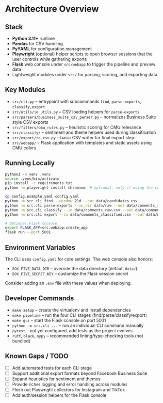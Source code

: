 # Architecture Overview

## Stack
- **Python 3.11+** runtime
- **Pandas** for CSV handling
- **PyYAML** for configuration management
- **Playwright** (optional) helper scripts to open browser sessions that the user
  controls while gathering exports
- **Flask** web console under `src/webapp` to trigger the pipeline and preview data
- Lightweight modules under `src/` for parsing, scoring, and exporting data

## Key Modules
- `src/cli.py` – entrypoint with subcommands `find`, `parse-exports`, `classify`, `export`
- `src/utils/io_utils.py` – CSV loading helpers for `parse-exports`
- `src/parsers/business_suite_csv_parser.py` – normalizes Business Suite style CSV exports
- `src/filters/cmu_rules.py` – heuristic scoring for CMU relevance
- `src/classify/` – sentiment and theme helpers used during classification
- `src/export/to_csv.py` – basic CSV writer for final export step
- `src/webapp/` – Flask application with templates and static assets using CMU colors

## Running Locally
```bash
python3 -m venv .venv
source .venv/bin/activate
pip install -r requirements.txt
python -m playwright install chromium  # optional, only if using the collectors

cp config.example.yaml config.yaml
python -m src.cli find --window 21d --out data/candidates.csv
python -m src.cli parse-exports --in_dir data/raw --out data/comments_raw.csv
python -m src.cli classify --in data/comments_raw.csv --out data/comments_classified.csv
python -m src.cli export --in data/comments_classified.csv --out data/mavstampede_monitor.csv

# Optional Flask console
export FLASK_APP=src.webapp:create_app
flask run --port 5001
```

## Environment Variables
The CLI uses `config.yaml` for core settings. The web console also honors:

- `BOX_FIVE_DATA_DIR` – override the data directory (default `data/`)
- `BOX_FIVE_SECRET_KEY` – customize the Flask session secret

Consider adding an `.env` file with these values when deploying.

## Developer Commands
- `make setup` – create the virtualenv and install dependencies
- `make pipeline` – run the four CLI stages (find/parse/classify/export)
- `make gui` – start the Flask console on port 5001
- `python -m src.cli ...` – run an individual CLI command manually
- `pytest` – not yet configured, add tests as the project evolves
- `ruff`, `black`, `mypy` – recommended linting/type-checking tools (not bundled)

## Known Gaps / TODO
- [ ] Add automated tests for each CLI stage
- [ ] Support additional export formats beyond Facebook Business Suite
- [ ] Expand heuristics for sentiment and themes
- [ ] Provide richer logging and error handling across modules
- [ ] Flesh out Playwright collectors for Instagram and TikTok
- [ ] Add auth/session helpers for the Flask console
